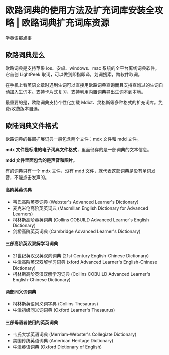 # 欧路词典的使用方法及扩充词库安装全攻略 | 欧路词典扩充词库资源


[学英语那点事](https://www.zhihu.com/people/xue-ying-yu-na-dian-shi)


## 欧路词典是么

欧路词典是支持苹果 ios、安卓、windows、mac 系统的全平台离线词典软件。它首创 LightPeek 取词，可以做到即指即译，划词搜索，跨软件取词。

在手机上看英语文章时遇到生词可以直接用欧路词典查询而且支持查询过的生词自动加入生词本。支持卡片式复习，支持利用内置词典导出生词本到本地。

最重要的是，欧路词典支持个性化加载 Mdict、灵格斯等多种格式的扩充词库。免费/收费版本自选。



## 欧陆词典文件格式

欧路词典的每部扩展词典一般包含两个文件：mdx 文件和 mdd 文件。

**mdx 文件是标准的电子词典文件格式**，里面储存的是一部词典的文本信息。

**mdd 文件里面包含的是声音和图片**。

有的词典只有一个 mdx 文件，没有 mdd 文件，就代表这部词典是没有单词发音，不能点击发声的。









#### 高阶英英词典
- 韦氏高阶英英词典 (Webster's Advanced Learner's Dictionary)
- 麦克米伦高阶英英词典 (Macmillan English Dictionary for Advanced Learners)
- 柯林斯高阶英英词典 (Collins COBUILD Advanced Learner's English Dictionary)
- 剑桥高阶英英词典 (Cambridge Advanced Learner's Dictionary)


#### 三部高阶英汉双解学习词典
- 21世纪英汉汉英双向词典 (21st Century English-Chinese Dictionary)
- 牛津高阶英汉双解学习词典 (xford Advanced Learner's English-Chinese Dictionary)
- 柯林斯高阶英汉双解学习词典 (Collins COBUILD Advanced Learner's English-Chinese Dictionary)


#### 两部同义词词典
- 柯林斯英语同义词字典 (Collins Thesaurus)
- 牛津初级同义词词典 (Oxford Learner's Thesaurus)


#### 三部母语者使用的英英词典
- 韦氏大学英语词典 (Merriam-Webster's Collegiate Dictionary)
- 美国传统英语词典 (American Heritage Dictionary)
- 牛津英语词典 (Oxford Dictionary of English)

